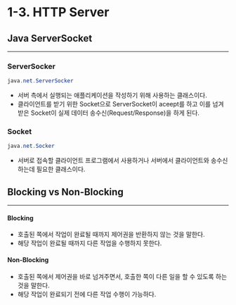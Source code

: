# 1-3. HTTP Server

## Java ServerSocket

***

### ServerSocker

```java
java.net.ServerSocker
```

* 서버 측에서 실행되는 애플리케이션을 작성하기 위해 사용하는 클래스이다.
* 클라이언트를 받기 위한 Socket으로  ServerSocket이 aceept를 하고 이를 넘겨 받은 Socket이 실제 데이터 송수신(Request/Response)을 하게 된다.

### Socket

```java
java.net.Socker
```

* 서버로 접속할 클라이언트 프로그램에서 사용하거나 서버에서 클라이언트와 송수신 하는데 필요한 클래스이다.

## Blocking vs Non-Blocking

***

#### Blocking

* 호출된 쪽에서 작업이 완료될 때까지 제어권을 반환하지 않는 것을 말한다.
* 해당 작업이 완료될 때까지 다른 작업을 수행하지 못한다.

#### Non-Blocking

* 호출된 쪽에서 제어권을 바로 넘겨주면서, 호출한 쪽이 다른 일을 할 수 있도록 하는 것을 말한다.
* 해당 작업이 완료되기 전에 다른 작업 수행이 가능하다.
